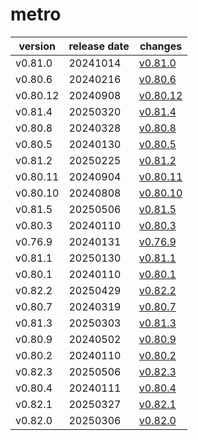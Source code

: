 # metro	


|version|release date|changes|
|---|---|---|
|v0.81.0|20241014|[v0.81.0](./v0.81.0-20241014.md)|
|v0.80.6|20240216|[v0.80.6](./v0.80.6-20240216.md)|
|v0.80.12|20240908|[v0.80.12](./v0.80.12-20240908.md)|
|v0.81.4|20250320|[v0.81.4](./v0.81.4-20250320.md)|
|v0.80.8|20240328|[v0.80.8](./v0.80.8-20240328.md)|
|v0.80.5|20240130|[v0.80.5](./v0.80.5-20240130.md)|
|v0.81.2|20250225|[v0.81.2](./v0.81.2-20250225.md)|
|v0.80.11|20240904|[v0.80.11](./v0.80.11-20240904.md)|
|v0.80.10|20240808|[v0.80.10](./v0.80.10-20240808.md)|
|v0.81.5|20250506|[v0.81.5](./v0.81.5-20250506.md)|
|v0.80.3|20240110|[v0.80.3](./v0.80.3-20240110.md)|
|v0.76.9|20240131|[v0.76.9](./v0.76.9-20240131.md)|
|v0.81.1|20250130|[v0.81.1](./v0.81.1-20250130.md)|
|v0.80.1|20240110|[v0.80.1](./v0.80.1-20240110.md)|
|v0.82.2|20250429|[v0.82.2](./v0.82.2-20250429.md)|
|v0.80.7|20240319|[v0.80.7](./v0.80.7-20240319.md)|
|v0.81.3|20250303|[v0.81.3](./v0.81.3-20250303.md)|
|v0.80.9|20240502|[v0.80.9](./v0.80.9-20240502.md)|
|v0.80.2|20240110|[v0.80.2](./v0.80.2-20240110.md)|
|v0.82.3|20250506|[v0.82.3](./v0.82.3-20250506.md)|
|v0.80.4|20240111|[v0.80.4](./v0.80.4-20240111.md)|
|v0.82.1|20250327|[v0.82.1](./v0.82.1-20250327.md)|
|v0.82.0|20250306|[v0.82.0](./v0.82.0-20250306.md)|
